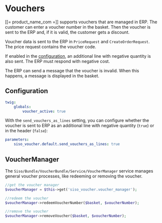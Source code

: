 # Vouchers

[[= product_name_com =]] supports vouchers that are managed in ERP. The customer can enter a voucher number in the basket.
Then the voucher is sent to the ERP and, if it is valid, the customer gets a discount.

Voucher data is sent to the ERP in `PriceRequest` and `CreateOrderRequest`.
The price request contains the voucher code.

If enabled in the [configuration](#configuration), an additional line with negative quantity is also sent.
The ERP must respond with negative cost.

The ERP can send a message that the voucher is invalid. 
When this happens, a message is displayed in the basket.

## Configuration

``` yaml
twig:
    globals:
        voucher_active: true
```

With the `send_vouchers_as_lines` setting, you can configure whether the voucher is sent to ERP as an additional line with negative quantity (`true`)
or in the header (`false`):

``` yaml
parameters:
    siso_voucher.default.send_vouchers_as_lines: true
```

## VoucherManager

The `Siso/Bundle/VoucherBundle/Service/VoucherManager` service manages general voucher processes, like redeeming or removing the voucher.

``` php
//get the voucher manager
$voucherManager = $this->get('siso_voucher.voucher_manager'); 

//redeem the voucher
$voucherManager->redeemVoucherNumber($basket, $voucherNumber);

//remove the voucher
$voucherManager->removeVoucher($basket, $voucherNumber);
```
